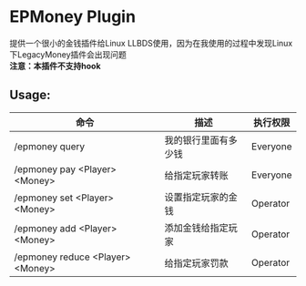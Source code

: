 # EPMoney Plugin

提供一个很小的金钱插件给Linux LLBDS使用，因为在我使用的过程中发现Linux下LegacyMoney插件会出现问题  
**注意：本插件不支持hook**  

## Usage:

| 命令                                 | 描述                | 执行权限   |
| ------------------------------------ | ------------------ | ---------- |
| /epmoney query                       | 我的银行里面有多少钱 | Everyone   |
| /epmoney pay \<Player\> \<Money\>    | 给指定玩家转账       | Everyone   |
| /epmoney set \<Player\> \<Money\>    | 设置指定玩家的金钱   | Operator   |
| /epmoney add \<Player\> \<Money\>    | 添加金钱给指定玩家   | Operator   |
| /epmoney reduce \<Player\> \<Money\> | 给指定玩家罚款       | Operator   |
